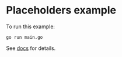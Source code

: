 # Placeholders example

To run this example:

```shell
go run main.go
```

See [docs](https://bun.uptrace.dev/guide/placeholders.html) for details.
